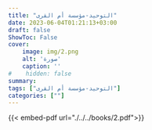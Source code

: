 ```yaml
---
title: "التوحيد-مؤسسة أم القرى"
date: 2023-06-04T01:21:13+03:00
draft: false
ShowToc: False
cover:
    image: img/2.png
    alt: 'صورة'
    caption: ''
#    hidden: false
summary: 
tags: ["التوحيد-مؤسسة أم القرى"]
categories: [""]
---
```

{{< embed-pdf url="./../../books/2.pdf">}} 